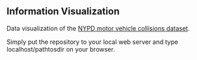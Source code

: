 ## Information Visualization

Data visualization of the [NYPD motor vehicle collisions dataset](https://data.cityofnewyork.us/Public-Safety/NYPD-Motor-Vehicle-Collisions/h9gi-nx95).

Simply put the repository to your local web server and type localhost/pathtosdir on your browser.

